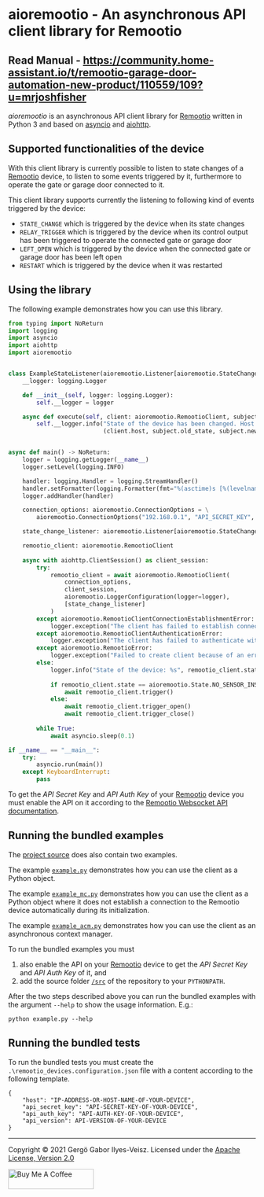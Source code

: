 # aioremootio - An asynchronous API client library for Remootio

## Read Manual - https://community.home-assistant.io/t/remootio-garage-door-automation-new-product/110559/109?u=mrjoshfisher

_aioremootio_ is an asynchronous API client library for [Remootio](https://remootio.com/) written in Python 3 and 
based on [asyncio](https://docs.python.org/3/library/asyncio.html) and [aiohttp](https://pypi.org/project/aiohttp/).

## Supported functionalities of the device

With this client library is currently possible to listen to state changes of a [Remootio](https://remootio.com/) device, 
to listen to some events triggered by it, furthermore to operate the gate or garage door connected to it.

This client library supports currently the listening to following kind of events triggered by the device:
* `STATE_CHANGE` which is triggered by the device when its state changes
* `RELAY_TRIGGER` which is triggered by the device when its control output has been triggered to operate the 
  connected gate or garage door
* `LEFT_OPEN` which is triggered by the device when the connected gate or garage door has been left open
* `RESTART` which is triggered by the device when it was restarted

## Using the library

The following example demonstrates how you can use this library.

```python
from typing import NoReturn
import logging
import asyncio
import aiohttp
import aioremootio


class ExampleStateListener(aioremootio.Listener[aioremootio.StateChange]):
    __logger: logging.Logger

    def __init__(self, logger: logging.Logger):
        self.__logger = logger

    async def execute(self, client: aioremootio.RemootioClient, subject: aioremootio.StateChange) -> NoReturn:
        self.__logger.info("State of the device has been changed. Host [%s] OldState [%s] NewState [%s]" %
                           (client.host, subject.old_state, subject.new_state))


async def main() -> NoReturn:
    logger = logging.getLogger(__name__)
    logger.setLevel(logging.INFO)

    handler: logging.Handler = logging.StreamHandler()
    handler.setFormatter(logging.Formatter(fmt="%(asctime)s [%(levelname)s] %(message)s"))
    logger.addHandler(handler)

    connection_options: aioremootio.ConnectionOptions = \
        aioremootio.ConnectionOptions("192.168.0.1", "API_SECRET_KEY", "API_AUTH_KEY")

    state_change_listener: aioremootio.Listener[aioremootio.StateChange] = ExampleStateListener(logger)

    remootio_client: aioremootio.RemootioClient
    
    async with aiohttp.ClientSession() as client_session:
        try:
            remootio_client = await aioremootio.RemootioClient(
                connection_options,
                client_session,
                aioremootio.LoggerConfiguration(logger=logger),
                [state_change_listener]
            )
        except aioremootio.RemootioClientConnectionEstablishmentError:
            logger.exception("The client has failed to establish connection to the Remootio device.")
        except aioremootio.RemootioClientAuthenticationError:
            logger.exception("The client has failed to authenticate with the Remootio device.")
        except aioremootio.RemootioError:
            logger.exception("Failed to create client because of an error.")
        else:
            logger.info("State of the device: %s", remootio_client.state)
    
            if remootio_client.state == aioremootio.State.NO_SENSOR_INSTALLED:
                await remootio_client.trigger()
            else:
                await remootio_client.trigger_open()
                await remootio_client.trigger_close()
    
        while True:
            await asyncio.sleep(0.1)

if __name__ == "__main__":
    try:
        asyncio.run(main())
    except KeyboardInterrupt:
        pass
```

To get the _API Secret Key_ and _API Auth Key_ of your [Remootio](https://remootio.com/) device you must enable the 
API on it according to the 
[Remootio Websocket API documentation](https://github.com/remootio/remootio-api-documentation). 

## Running the bundled examples

The [project source](https://github.com/ivgg-me/aioremootio) does also contain two examples.

The example [`example.py`](https://github.com/ivgg-me/aioremootio/blob/master/example.py) demonstrates how you can 
use the client as a Python object.

The example [`example_mc.py`](https://github.com/ivgg-me/aioremootio/blob/master/example_mc.py) demonstrates how you can
use the client as a Python object where it does not establish a connection to the Remootio device automatically 
during its initialization.

The example [`example_acm.py`](https://github.com/ivgg-me/aioremootio/blob/master/example_acm.py) demonstrates how 
you can use the client as an asynchronous context manager.

To run the bundled examples you must 
1. also enable the API on your [Remootio](https://remootio.com/) device to get the _API Secret Key_ and _API Auth 
   Key_ of it, and
2. add the source folder [`/src`](https://github.com/ivgg-me/aioremootio/tree/master/src) of the repository to your 
   `PYTHONPATH`.

After the two steps described above you can run the bundled examples with the argument `--help` to show 
the usage information. E.g.:

```commandline
python example.py --help
```

## Running the bundled tests

To run the bundled tests you must create the `.\remootio_devices.configuration.json` file with a content according 
to the following template.

```
{
    "host": "IP-ADDRESS-OR-HOST-NAME-OF-YOUR-DEVICE",
    "api_secret_key": "API-SECRET-KEY-OF-YOUR-DEVICE",
    "api_auth_key": "API-AUTH-KEY-OF-YOUR-DEVICE",
    "api_version": API-VERSION-OF-YOUR-DEVICE
}
```

---

Copyright &copy; 2021 Gergö Gabor Ilyes-Veisz. 
Licensed under the [Apache License, Version 2.0](http://www.apache.org/licenses/LICENSE-2.0)

<a href="https://www.buymeacoffee.com/ivgg" target="_blank"><img src="https://cdn.buymeacoffee.com/buttons/default-blue.png" alt="Buy Me A Coffee" height="41" width="174"></a>
